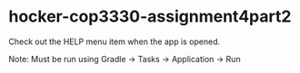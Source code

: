 # hocker-cop3330-assignment4part2

Check out the HELP menu item when the app is opened.

Note: Must be run using Gradle -> Tasks -> Application -> Run

